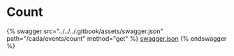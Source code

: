 # Count

{% swagger src="../../../.gitbook/assets/swagger.json" path="/cada/events/count" method="get" %}
[swagger.json](../../../.gitbook/assets/swagger.json)
{% endswagger %}
